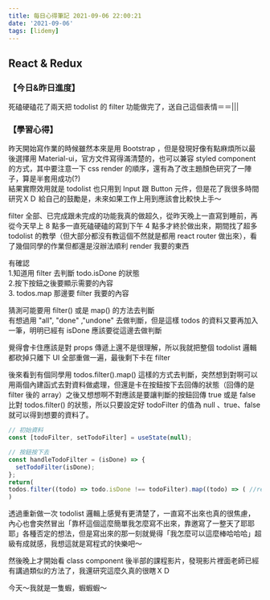 ```yaml
---
title: 每日心得筆記 2021-09-06 22:00:21
date: '2021-09-06'
tags: [lidemy]
---
```


## React & Redux

### 【今日&昨日進度】

死磕硬磕花了兩天把 todolist 的 filter 功能做完了，送自己這個表情＝＝|||

### 【學習心得】

昨天開始寫作業的時候雖然本來是用 Bootstrap ，但是發現好像有點麻煩所以最後選擇用 Material-ui，官方文件寫得滿清楚的，也可以兼容 styled component 的方式，其中要注意一下 css render 的順序，還有為了改主題顏色研究了一陣子，算是半套用成功(?)  
結果實際效用就是 todolist 也只用到 Input 跟 Button 元件，但是花了我很多時間研究ＸＤ 給自己的鼓勵是，未來如果工作上用到應該會比較快上手～

filter 全部、已完成跟未完成的功能我真的做超久，從昨天晚上一直寫到睡前，再從今天早上 8 點多一直死磕硬磕的寫到下午 4 點多才終於做出來，期間找了超多 todolist 的教學（但大部分都沒有教這個不然就是都用 react router 做出來），看了幾個同學的作業但都還是沒辦法順利 render 我要的東西

有確認  
1.知道用 filter 去判斷 todo.isDone 的狀態  
2.按下按鈕之後要顯示需要的內容  
3. todos.map 那邊要 filter 我要的內容

猜測可能要用 filter() 或是 map() 的方法去判斷  
有想過用 \"all\", \"done\" ,\"undone\" 去做判斷，但是這樣 todos 的資料又要再加入一筆，明明已經有 isDone 應該要從這邊去做判斷

覺得會卡住應該是對 props 傳遞上還不是很理解，所以我就把整個 todolist 邏輯都砍掉只離下 UI 全部重做一遍，最後剩下卡在 filter

後來看到有個同學用 todos.filter().map() 這樣的方式去判斷，突然想到對啊可以用兩個內建函式去對資料做處理，但還是卡在按鈕按下去回傳的狀態（回傳的是 filter 後的 array）之後又想想啊不對應該是要讓判斷的按鈕回傳 true 或是 false 比對 todos.filter() 的狀態，所以只要設定好 todoFilter 的值為 null 、true、false 就可以得到想要的資料了。

```js
// 初始資料
const [todoFilter, setTodoFilter] = useState(null);

// 按鈕按下去
const handleTodoFilter = (isDone) => {
  setTodoFilter(isDone);
};
return(
todos.filter((todo) => todo.isDone !== todoFilter).map((todo) => ( //render的東西))
)
```

透過重新做一次 todolist 邏輯上感覺有更清楚了，一直寫不出來也真的很焦慮，內心也會突然冒出「靠杯這個這麼簡單我怎麼寫不出來，靠邀寫了一整天了耶耶耶」各種否定的想法，但是寫出來的那一刻就覺得「我怎麼可以這麼棒哈哈哈」超級有成就感，我想這就是寫程式的快樂吧～

然後晚上才開始看 class component 後半部的課程影片，發現影片裡面老師已經有講過類似的方法了，我還研究這麼久真的很瞎ＸＤ

今天～我就是一隻蝦，蝦蝦蝦～

